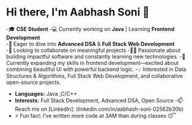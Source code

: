 # Hi there, I'm Aabhash Soni 👋

-🎓 **CSE Student** 
-💻 Currently working on **Java** | Learning **Frontend Development**  
-🌱 Eager to dive into **Advanced DSA** & **Full Stack Web Development**  
-🤝 Looking to collaborate on meaningful projects
-👨‍💻 Passionate about building impactful software and constantly learning new technologies.
-🔭 Currently expanding my skills in frontend development—excited about combining beautiful UI with powerful backend logic.
-💡 Interested in Data Structures & Algorithms, Full Stack Web Development, and collaborative open-source projects.
- **Languages:** Java ,C/C++
- **Interests:** Full Stack Development, Advanced DSA, Open Source
-📫 Reach me on [LinkedIn]: (linkedin.com/in/aabhash-soni-02562b30b)
- ⚡ Fun fact: I’ve written more code at 3AM than during classes 😴
